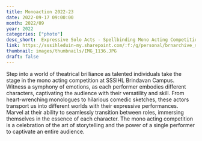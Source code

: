 ```yaml
---
title: Monoaction 2022-23
date: 2022-09-17 09:00:00
month: 2022/09
year: 2022
categories: ["photo"]
desc_short:  Expressive Solo Acts - Spellbinding Mono Acting Competition at SSSIHL Brindavan Campus
link: https://sssihleduin-my.sharepoint.com/:f:/g/personal/brnarchive_sssihl_edu_in/EioK2gjaMHZLo64gCd9rNsMBVIbWOIzHha0xYgpjkXT5Qg?e=qZDChU
thumbnail: images/thumbnails/IMG_1136.JPG
draft: false
---
```


Step into a world of theatrical brilliance as talented individuals take the stage in the mono acting competition at SSSIHL Brindavan Campus. Witness a symphony of emotions, as each performer embodies different characters, captivating the audience with their versatility and skill. From heart-wrenching monologues to hilarious comedic sketches, these actors transport us into different worlds with their expressive performances. Marvel at their ability to seamlessly transition between roles, immersing themselves in the essence of each character. The mono acting competition is a celebration of the art of storytelling and the power of a single performer to captivate an entire audience.
